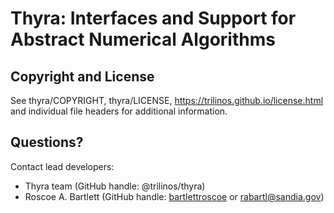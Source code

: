 # Thyra: Interfaces and Support for Abstract Numerical Algorithms


## Copyright and License
See thyra/COPYRIGHT, thyra/LICENSE, https://trilinos.github.io/license.html and individual file headers for additional information.


## Questions? 
Contact lead developers:

* Thyra team          (GitHub handle: @trilinos/thyra)
* Roscoe A. Bartlett  (GitHub handle: [bartlettroscoe](https://github.com/bartlettroscoe) or rabartl@sandia.gov)
